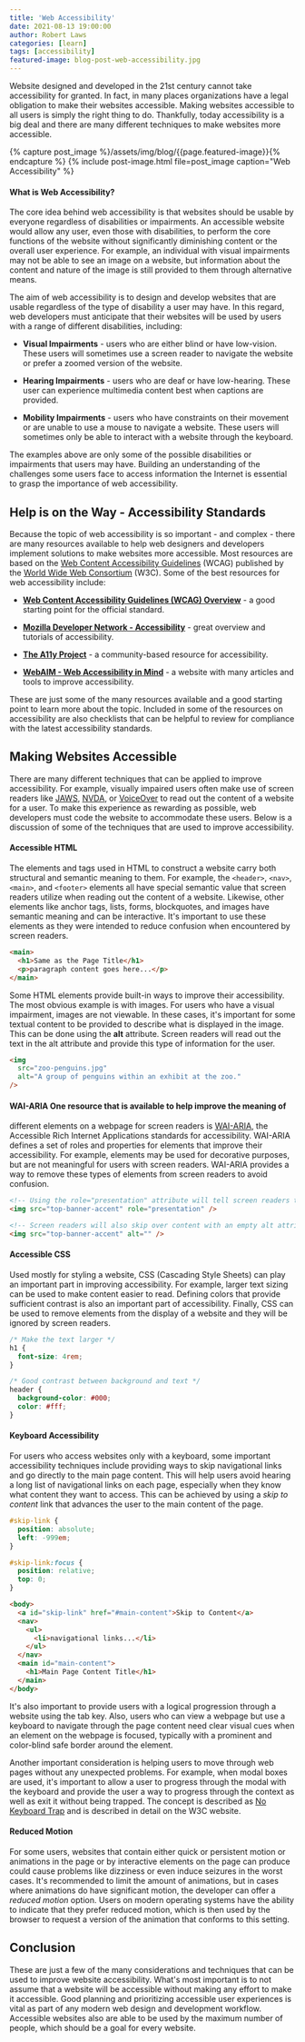 ```yaml
---
title: 'Web Accessibility'
date: 2021-08-13 19:00:00
author: Robert Laws
categories: [learn]
tags: [accessibility]
featured-image: blog-post-web-accessibility.jpg
---
```


Website designed and developed in the 21st century cannot take accessibility for granted. In fact, in many places organizations have a legal obligation to make their websites accessible. Making websites accessible to all users is simply the right thing to do.<!-- more --> Thankfully, today accessibility is a big deal and there are many different techniques to make websites more accessible.

{% capture post_image %}/assets/img/blog/{{page.featured-image}}{% endcapture %}
{% include post-image.html file=post_image caption="Web Accessibility" %}

#### What is Web Accessibility?

The core idea behind web accessibility is that websites should be usable by everyone regardless of disabilities or impairments. An accessible website would allow any user, even those with disabilities, to perform the core functions of the website without significantly diminishing content or the overall user experience. For example, an individual with visual impairments may not be able to see an image on a website, but information about the content and nature of the image is still provided to them through alternative means.

The aim of web accessibility is to design and develop websites that are usable regardless of the type of disability a user may have. In this regard, web developers must anticipate that their websites will be used by users with a range of different disabilities, including:

- **Visual Impairments** - users who are either blind or have low-vision. These users will sometimes use a screen reader to navigate the website or prefer a zoomed version of the website.

- **Hearing Impairments** - users who are deaf or have low-hearing. These user can experience multimedia content best when captions are provided.

- **Mobility Impairments** - users who have constraints on their movement or are unable to use a mouse to navigate a website. These users will sometimes only be able to interact with a website through the keyboard.

The examples above are only some of the possible disabilities or impairments that users may have. Building an understanding of the challenges some users face to access information the Internet is essential to grasp the importance of web accessibility.

## Help is on the Way - Accessibility Standards

Because the topic of web accessibility is so important - and complex - there are many resources available to help web designers and developers implement solutions to make websites more accessible. Most resources are based on the [Web Content Accessibility Guidelines](https://www.w3.org/TR/WCAG21/) (WCAG) published by the [World Wide Web Consortium](https://www.w3.org/Consortium/) (W3C). Some of the best resources for web accessibility include:

- **[Web Content Accessibility Guidelines (WCAG) Overview](https://www.w3.org/WAI/standards-guidelines/wcag/)** - a good starting point for the official standard.

- **[Mozilla Developer Network - Accessibility](https://developer.mozilla.org/en-US/docs/Learn/Accessibility)** - great overview and tutorials of accessibility.

- **[The A11y Project](https://www.a11yproject.com/)** - a community-based resource for accessibility.

- **[WebAIM - Web Accessibility in Mind](https://webaim.org/)** - a website with many articles and tools to improve accessibility.

These are just some of the many resources available and a good starting point to learn more about the topic. Included in some of the resources on accessibility are also checklists that can be helpful to review for compliance with the latest accessibility standards.

## Making Websites Accessible

There are many different techniques that can be applied to improve accessibility. For example, visually impaired users often make use of screen readers like [JAWS](https://www.freedomscientific.com/products/software/jaws/), [NVDA](https://www.nvaccess.org/), or [VoiceOver](https://www.apple.com/accessibility/mac/voiceover/) to read out the content of a website for a user. To make this experience as rewarding as possible, web developers must code the website to accommodate these users. Below is a discussion of some of the techniques that are used to improve accessibility.

#### Accessible HTML

The elements and tags used in HTML to construct a website carry both structural and semantic meaning to them. For example, the `<header>`, `<nav>`, `<main>`, and `<footer>` elements all have special semantic value that screen readers utilize when reading out the content of a website. Likewise, other elements like anchor tags, lists, forms, blockquotes, and images have semantic meaning and can be interactive. It's important to use these elements as they were intended to reduce confusion when encountered by screen readers.

```html
<main>
  <h1>Same as the Page Title</h1>
  <p>paragraph content goes here...</p>
</main>
```

Some HTML elements provide built-in ways to improve their accessibility. The most obvious example is with images. For users who have a visual impairment, images are not viewable. In these cases, it's important for some textual content to be provided to describe what is displayed in the image. This can be done using the **alt** attribute. Screen readers will read out the text in the alt attribute and provide this type of information for the user.

```html
<img
  src="zoo-penguins.jpg"
  alt="A group of penguins within an exhibit at the zoo."
/>
```

#### WAI-ARIA One resource that is available to help improve the meaning of

different elements on a webpage for screen readers is [WAI-ARIA](https://www.w3.org/WAI/standards-guidelines/aria/), the Accessible Rich Internet Applications standards for accessibility. WAI-ARIA defines a set of roles and properties for elements that improve their accessibility. For example, elements may be used for decorative purposes, but are not meaningful for users with screen readers. WAI-ARIA provides a way to remove these types of elements from screen readers to avoid confusion.

```html
<!-- Using the role="presentation" attribute will tell screen readers to ignore the element -->
<img src="top-banner-accent" role="presentation" />

<!-- Screen readers will also skip over content with an empty alt attribute -->
<img src="top-banner-accent" alt="" />
```

#### Accessible CSS

Used mostly for styling a website, CSS (Cascading Style Sheets) can play an important part in improving accessibility. For example, larger text sizing can be used to make content easier to read. Defining colors that provide sufficient contrast is also an important part of accessibility. Finally, CSS can be used to remove elements from the display of a website and they will be ignored by screen readers.

```css
/* Make the text larger */
h1 {
  font-size: 4rem;
}

/* Good contrast between background and text */
header {
  background-color: #000;
  color: #fff;
}
```

#### Keyboard Accessibility

For users who access websites only with a keyboard, some important accessibility techniques include providing ways to skip navigational links and go directly to the main page content. This will help users avoid hearing a long list of navigational links on each page, especially when they know what content they want to access. This can be achieved by using a _skip to content_ link that advances the user to the main content of the page.

```css
#skip-link {
  position: absolute;
  left: -999em;
}

#skip-link:focus {
  position: relative;
  top: 0;
}
```

```html
<body>
  <a id="skip-link" href="#main-content">Skip to Content</a>
  <nav>
    <ul>
      <li>navigational links...</li>
    </ul>
  </nav>
  <main id="main-content">
    <h1>Main Page Content Title</h1>
  </main>
</body>
```

It's also important to provide users with a logical progression through a website using the tab key. Also, users who can view a webpage but use a keyboard to navigate through the page content need clear visual cues when an element on the webpage is focused, typically with a prominent and color-blind safe border around the element.

Another important consideration is helping users to move through web pages without any unexpected problems. For example, when modal boxes are used, it's important to allow a user to progress through the modal with the keyboard and provide the user a way to progress through the context as well as exit it without being trapped. The concept is described as [No Keyboard Trap](https://www.w3.org/TR/UNDERSTANDING-WCAG20/keyboard-operation-trapping.html) and is described in detail on the W3C website.

#### Reduced Motion

For some users, websites that contain either quick or persistent motion or animations in the page or by interactive elements on the page can produce could cause problems like dizziness or even induce seizures in the worst cases. It's recommended to limit the amount of animations, but in cases where animations do have significant motion, the developer can offer a _reduced motion_ option. Users on modern operating systems have the ability to indicate that they prefer reduced motion, which is then used by the browser to request a version of the animation that conforms to this setting.

## Conclusion

These are just a few of the many considerations and techniques that can be used to improve website accessibility. What's most important is to not assume that a website will be accessible without making any effort to make it accessible. Good planning and prioritizing accessible user experiences is vital as part of any modern web design and development workflow. Accessible websites also are able to be used by the maximum number of people, which should be a goal for every website.
